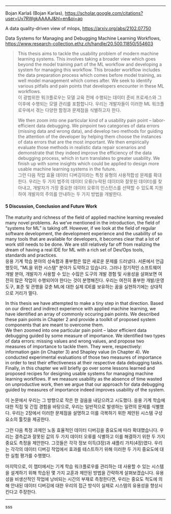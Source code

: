 

***
Bojan Karlaš (Bojan Karlas), https://scholar.google.com/citations?user=Uv7RWgkAAAAJ&hl=en&oi=ao

A data quality-driven view of mlops, https://arxiv.org/abs/2102.07750

Data Systems for Managing and Debugging Machine Learning Workflows, https://www.research-collection.ethz.ch/handle/20.500.11850/554603

>This thesis aims to tackle the usability problem of modern machine learning systems. This involves taking a broader view which goes beyond the model training part of the ML workflow and developing a system for managing this workflow. This broader workflow includes the data preparation process which comes before model training, as well model management which comes after. We seek to identify various pitfalls and pain points that developers encounter in these ML workflows.  
>이 광범위한 워크플로우는 모델 교육 전에 수행되는 데이터 준비 프로세스와 그 이후에 수행되는 모델 관리를 포함합니다. 우리는 개발자들이 이러한 ML 워크플로우에서 겪는 다양한 함정과 문제점을 식별하고자 한다.  
>
>We then zoom into one particular kind of a usability pain point – labor-efficient data debugging. We pinpoint two categories of data errors (missing data and wrong data), and develop two methods for guiding the attention of the developer by helping them choose the instances of data errors that are the most important. We then empirically evaluate those methods in realistic data repair scenarios and demonstrate that they indeed improve the efficiency of the data debugging process, which in turn translates to greater usability. We finish up with some insights which could be applied to design more usable machine learning systems in the future.  
>그런 다음 작업 효율 데이터 디버깅이라는 특정 유형의 사용적합성 문제를 확대한다. 우리는 두 가지 범주의 데이터 오류(누락된 데이터와 잘못된 데이터)를 찾아내고, 개발자가 가장 중요한 데이터 오류의 인스턴스를 선택할 수 있도록 지원하여 개발자의 주의를 안내하는 두 가지 방법을 개발한다.   

#### 5 Discussion, Conclusion and Future Work

The maturity and richness of the field of applied machine learning revealed many novel problems. As we’ve mentioned in the introduction, the field of “systems for ML” is taking off. However, if we look at the field of regular software development, the development experience and the usability of so many tools that are available for developers, it becomes clear that a lot of work still needs to be done. We are still relatively far off from realizing the dream of having a real IDE for ML with a rich set of Dev/Ops tools, standards and practices.  
응용 기계 학습 분야의 성숙함과 풍부함은 많은 새로운 문제를 드러냈다. 서론에서 언급했듯이, "ML을 위한 시스템" 분야가 도약하고 있습니다. 그러나 정기적인 소프트웨어 개발 분야, 개발자가 사용할 수 있는 수많은 도구의 개발 경험 및 사용성을 살펴보면 여전히 많은 작업이 수행되어야 한다는 것이 분명해진다. 우리는 여전히 풍부한 개발/운영 도구, 표준 및 관행을 갖춘 ML에 대한 실제 IDE를 보유하는 꿈을 실현하기에는 상대적으로 거리가 멀다.


In this thesis we have attempted to make a tiny step in that direction. Based on our direct and indirect experience with applied machine learning, we have identified an array of commonly occuring pain points. We described these pain points in Chapter 2 and provide a toolkit of proposed system components that are meant to overcome them.  
We then zoomed into one particular pain point – labor efficient data debugging guided by some measure of importance. We identified two types of data errors: missing values and wrong values, and propose two measures of importance to tackle them. They were, respectively: information gain (in Chapter 3) and Shapley value (in Chapter 4). We conducted experimental evaluations of those two measures of importance in order to test their effectiveness at their respective data debugging tasks.  
Finally, in this chapter we will briefly go over some lessons learned and proposed recipes for designing usable systems for managing machine learning workflows. If we measure usability as the absence of time wasted on unproductive work, then we argue that our approach for data debugging guided by measures of importance indeed improves usability of the system.


이 논문에서 우리는 그 방향으로 작은 한 걸음을 내딛으려고 시도했다. 응용 기계 학습에 대한 직접 및 간접 경험을 바탕으로, 우리는 일반적으로 발생하는 일련의 문제를 식별했다. 우리는 2장에서 이러한 문제점을 설명하고 이를 극복하기 위한 제안된 시스템 구성 요소의 툴킷을 제공한다.

그런 다음 특정 과제인 노동 효율적인 데이터 디버깅을 중요도에 따라 확대했습니다. 우리는 결측값과 잘못된 값의 두 가지 데이터 오류를 식별하고 이를 해결하기 위한 두 가지 중요도 측정을 제안한다. 그것들은 각각 정보 이득(3장)과 섀플리 가치(4장)였다. 우리는 각각의 데이터 디버깅 작업에서 효과를 테스트하기 위해 이러한 두 가지 중요도에 대한 실험 평가를 수행했다.

마지막으로, 이 챕터에서는 기계 학습 워크플로우를 관리하는 데 사용할 수 있는 시스템을 설계하기 위해 학습된 몇 가지 교훈과 제안된 방법을 간략하게 살펴보겠습니다. 유용성을 비생산적인 작업에 낭비되는 시간의 부재로 측정한다면, 우리는 중요도 척도에 의해 안내된 데이터 디버깅에 대한 우리의 접근 방식이 실제로 시스템의 유용성을 향상시킨다고 주장한다.
***

sss
